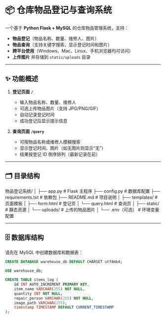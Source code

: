 # 📦 仓库物品登记与查询系统

一个基于 **Python Flask + MySQL** 的仓库物品管理系统，支持：
- **物品登记**（物品名称、数量、维修人、图片）
- **物品查询**（支持关键字搜索，显示登记时间和图片）
- **跨平台使用**（Windows、Mac、Linux、手机浏览器均可访问）
- **上传图片** 并存储到 `static/uploads` 目录

---

## ✨ 功能概述
1. **登记页面 `/`**
   - 输入物品名称、数量、维修人
   - 可选上传物品图片（支持 JPG/PNG/GIF）
   - 自动记录登记时间
   - 成功登记后显示提示信息

2. **查询页面 `/query`**
   - 可按物品名称或维修人模糊搜索
   - 显示登记时间、图片（如无图片则显示“无”）
   - 结果按登记 ID 倒序排列（最新记录在前）

---

## 🗂 目录结构
物品登记系统/
│
├── app.py # Flask 主程序
├── config.py # 数据库配置
├── requirements.txt # 依赖包
├── README.md # 项目说明
│
├── templates/ # 页面模板
│ ├── form.html # 登记页
│ └── query.html # 查询页
│
├── static/ # 静态资源
│ └── uploads/ # 上传的物品图片
│
└── .env（可选） # 环境变量配置

---

## 🗄 数据库结构
请先在 MySQL 中创建数据库和数据表：
```sql
CREATE DATABASE warehouse_db DEFAULT CHARSET utf8mb4;

USE warehouse_db;

CREATE TABLE items_log (
    id INT AUTO_INCREMENT PRIMARY KEY,
    item_name VARCHAR(255) NOT NULL,
    quantity INT NOT NULL,
    repair_person VARCHAR(255) NOT NULL,
    image_path VARCHAR(255),
    timestamp TIMESTAMP DEFAULT CURRENT_TIMESTAMP
);
